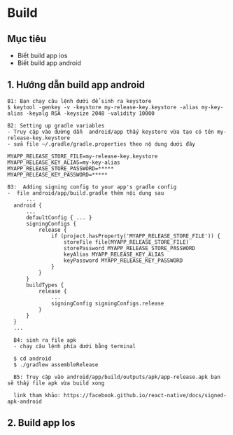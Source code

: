 # Build
## Mục tiêu 
  - Biết build app ios
  - Biết build app android
## 1. Hướng dẫn build app android
    B1: Bạn chạy câu lệnh dưới để sinh ra keystore
    $ keytool -genkey -v -keystore my-release-key.keystore -alias my-key-alias -keyalg RSA -keysize 2048 -validity 10000
    
    B2: Setting up gradle variables
    - Truy cập vào đường dẫn  android/app thấy keystore vừa tạo có tên my-release-key.keystore 
    - sửa file ~/.gradle/gradle.properties theo nộ dung dưới đây
    
    MYAPP_RELEASE_STORE_FILE=my-release-key.keystore
    MYAPP_RELEASE_KEY_ALIAS=my-key-alias
    MYAPP_RELEASE_STORE_PASSWORD=*****
    MYAPP_RELEASE_KEY_PASSWORD=*****
    
    B3:  Adding signing config to your app's gradle config
    -  file android/app/build.gradle thêm nội dung sau
          ...
      android {
          ...
          defaultConfig { ... }
          signingConfigs {
              release {
                  if (project.hasProperty('MYAPP_RELEASE_STORE_FILE')) {
                      storeFile file(MYAPP_RELEASE_STORE_FILE)
                      storePassword MYAPP_RELEASE_STORE_PASSWORD
                      keyAlias MYAPP_RELEASE_KEY_ALIAS
                      keyPassword MYAPP_RELEASE_KEY_PASSWORD
                  }
              }
          }
          buildTypes {
              release {
                  ...
                  signingConfig signingConfigs.release
              }
          }
      }
      ...
      
      B4: sinh ra file apk
      - chạy câu lệnh phía dưới bằng terminal
      
      $ cd android
      $ ./gradlew assembleRelease
      
      B5: Truy cập vào android/app/build/outputs/apk/app-release.apk bạn sẽ thấy file apk vừa build xong
      
      link tham khảo: https://facebook.github.io/react-native/docs/signed-apk-android
      
      
## 2. Build app Ios


